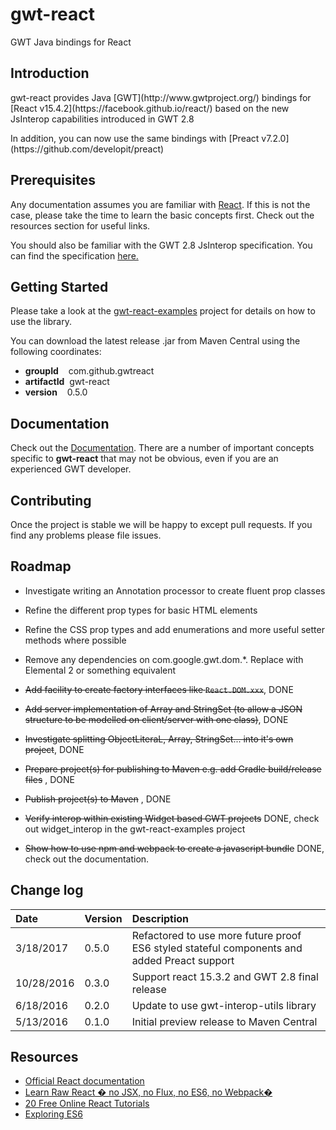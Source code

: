 # gwt-react
GWT Java bindings for React

## Introduction

<p>gwt-react provides Java [GWT](http://www.gwtproject.org/) bindings for [React v15.4.2](https://facebook.github.io/react/) based on the new JsInterop capabilities introduced in GWT 2.8</p>
<p>In addition, you can now use the same bindings with [Preact v7.2.0](https://github.com/developit/preact)</p>

## Prerequisites

Any documentation assumes you are familiar with [React](https://facebook.github.io/react/). If this is not the case, please take the time
to learn the basic concepts first. Check out the resources section for useful links.

You should also be familiar with the GWT 2.8 JsInterop specification. You can find the specification
[here.](https://docs.google.com/document/d/10fmlEYIHcyead_4R1S5wKGs1t2I7Fnp_PaNaa7XTEk0/edit#heading=h.o7amqk9edhb9)

## Getting Started

Please take a look at the [gwt-react-examples](https://github.com/GWTReact/gwt-react-examples) project for
details on how to use the library.

You can download the latest release .jar from Maven Central using the following coordinates:

* **groupId**&nbsp;&nbsp;&nbsp; com.github.gwtreact
* **artifactId**&nbsp;&nbsp;gwt-react
* **version**&nbsp;&nbsp;&nbsp;  0.5.0

## Documentation

Check out the [Documentation](https://github.com/GWTReact/gwt-react/blob/master/DOCUMENTATION.md). There are a number of important concepts specific to **gwt-react** that may not be obvious, even if you are an experienced GWT developer.

## Contributing

Once the project is stable we will be happy to except pull requests. If you find any problems please file issues.

## Roadmap


* Investigate writing an Annotation processor to create fluent prop classes

* Refine the different prop types for basic HTML elements

* Refine the CSS prop types and add enumerations and more useful setter methods where possible

* Remove any dependencies on com.google.gwt.dom.*. Replace with Elemental 2 or something equivalent

* ~~Add facility to create factory interfaces like <code>React.DOM.xxx</code>~~, DONE

* ~~Add server implementation of Array and StringSet (to allow a JSON structure to be modelled on client/server with one class)~~, DONE

* ~~Investigate splitting ObjectLiteraL, Array, StringSet... into it's own project~~, DONE

* ~~Prepare project(s) for publishing to Maven e.g. add Gradle build/release files~~ , DONE

* ~~Publish project(s) to Maven~~ , DONE

* ~~Verify interop within existing Widget based GWT projects~~ DONE, check out widget_interop in the gwt-react-examples project

* ~~Show how to use npm and webpack to create a javascript bundle~~ DONE, check out the documentation.

## Change log

| Date | Version | Description |
| :---      | :---  | :---  |
| 3/18/2017 | 0.5.0 | Refactored to use more future proof ES6 styled stateful components and added Preact support  |
| 10/28/2016 | 0.3.0 | Support react 15.3.2 and GWT 2.8 final release   |
| 6/18/2016 | 0.2.0 | Update to use gwt-interop-utils library   |
| 5/13/2016 | 0.1.0 | Initial preview release to Maven Central   |

## Resources

* [Official React documentation](https://facebook.github.io/react/docs/displaying-data.html)
* [Learn Raw React � no JSX, no Flux, no ES6, no Webpack�](http://jamesknelson.com/learn-raw-react-no-jsx-flux-es6-webpack/)
* [20 Free Online React Tutorials](https://www.icicletech.com/blog/reactjs-free-20-online-tutorials)
* [Exploring ES6](http://exploringjs.com/es6/)
